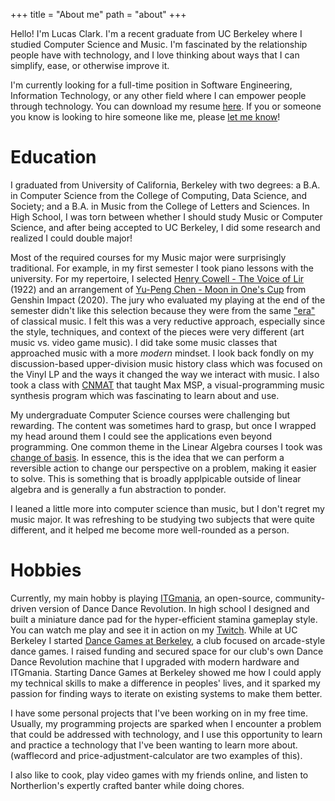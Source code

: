 +++
title = "About me"
path = "about"
+++

Hello! I'm Lucas Clark. I'm a recent graduate from UC Berkeley where I studied
Computer Science and Music. I'm fascinated by the relationship people have with
technology, and I love thinking about ways that I can simplify, ease, or
otherwise improve it.

I'm currently looking for a full-time position in Software Engineering,
Information Technology, or any other field where I can empower people through
technology. You can download my resume [here](<../Lucas Clark - Resume.pdf>). If
you or someone you know is looking to hire someone like me, please
[let me know](@/contact.md)!

# Education

I graduated from University of California, Berkeley with two degrees: a B.A. in
Computer Science from the College of Computing, Data Science, and Society; and a
B.A. in Music from the College of Letters and Sciences. In High School, I was
torn between whether I should study Music or Computer Science, and after being
accepted to UC Berkeley, I did some research and realized I could double major!

Most of the required courses for my Music major were surprisingly traditional.
For example, in my first semester I took piano lessons with the university. For
my repertoire, I selected
[Henry Cowell - The Voice of Lir](https://youtu.be/Z1tGjbq-ilI) (1922) and an
arrangement of [Yu-Peng Chen - Moon in One's Cup](https://youtu.be/dy4UGBxH9do)
from Genshin Impact (2020). The jury who evaluated my playing at the end of the
semester didn't like this selection because they were from the same
["era"](https://en.wikipedia.org/wiki/Dates_of_classical_music_eras) of
classical music. I felt this was a very reductive approach, especially since the
style, techniques, and context of the pieces were very different (art music vs.
video game music). I did take some music classes that approached music with a
more _modern_ mindset. I look back fondly on my discussion-based upper-division
music history class which was focused on the Vinyl LP and the ways it changed
the way we interact with music. I also took a class with
[CNMAT](https://cnmat.berkeley.edu/) that taught Max MSP, a visual-programming
music synthesis program which was fascinating to learn about and use.

My undergraduate Computer Science courses were challenging but rewarding. The
content was sometimes hard to grasp, but once I wrapped my head around them I
could see the applications even beyond programming. One common theme in the
Linear Algebra courses I took was
[change of basis](https://en.wikipedia.org/wiki/Change_of_basis). In essence,
this is the idea that we can perform a reversible action to change our
perspective on a problem, making it easier to solve. This is something that is
broadly applpicable outside of linear algebra and is generally a fun abstraction
to ponder.

I leaned a little more into computer science than music, but I don't regret my
music major. It was refreshing to be studying two subjects that were quite
different, and it helped me become more well-rounded as a person.

# Hobbies

Currently, my main hobby is playing [ITGmania](https://itgmania.com), an
open-source, community-driven version of Dance Dance Revolution. In high school
I designed and built a miniature dance pad for the hyper-efficient stamina
gameplay style. You can watch me play and see it in action on my
[Twitch](https://twitch.tv/lucdar). While at UC Berkeley I started
[Dance Games at Berkeley](https://dancegames.studentorg.berkeley.edu), a club
focused on arcade-style dance games. I raised funding and secured space for our
club's own Dance Dance Revolution machine that I upgraded with modern hardware
and ITGmania. Starting Dance Games at Berkeley showed me how I could apply my
technical skills to make a difference in peoples' lives, and it sparked my
passion for finding ways to iterate on existing systems to make them better.

I have some personal projects that I've been working on in my free time.
Usually, my programming projects are sparked when I encounter a problem that
could be addressed with technology, and I use this opportunity to learn and
practice a technology that I've been wanting to learn more about. (wafflecord
and price-adjustment-calculator are two examples of this).

I also like to cook, play video games with my friends online, and listen to
Northerlion's expertly crafted banter while doing chores.
